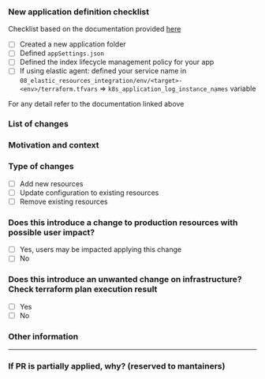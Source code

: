 <!--- Please always add a PR description as if nobody knows anything about the context these changes come from. -->
<!--- Even if we are all from our internal team, we may not be on the same page. -->
<!--- Write this PR as you were contributing to a public OSS project, where nobody knows you and you have to earn their trust. -->
<!--- This will improve our projects in the long run! Thanks. -->

### New application definition checklist

Checklist based on the documentation provided [here](https://github.com/pagopa/elasticcloud-infra/blob/main/src/07_elastic_resources_app/products/README.md) 


- [ ] Created a new application folder
- [ ] Defined `appSettings.json`
- [ ] Defined the index lifecycle management policy for your app 
- [ ] If using elastic agent: defined your service name in `08_elastic_resources_integration/env/<target>-<env>/terraform.tfvars` => `k8s_application_log_instance_names` variable

For any detail refer to the documentation linked above


### List of changes

<!--- Describe your changes in detail -->

### Motivation and context

<!--- Why is this change required? What problem does it solve? -->

### Type of changes

- [ ] Add new resources
- [ ] Update configuration to existing resources
- [ ] Remove existing resources

### Does this introduce a change to production resources with possible user impact?

- [ ] Yes, users may be impacted applying this change
- [ ] No

### Does this introduce an unwanted change on infrastructure? Check terraform plan execution result

- [ ] Yes
- [ ] No

### Other information

<!-- Any other information that is important to this PR such as screenshots of how the component looks before and after the change. -->

---

### If PR is partially applied, why? (reserved to mantainers)

<!--- Describe the blocking cause -->
